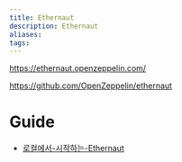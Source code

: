 ```yaml
---
title: Ethernaut
description: Ethernaut
aliases:
tags:
---
```


https://ethernaut.openzeppelin.com/

https://github.com/OpenZeppelin/ethernaut

# Guide

- [로컬에서-시작하는-Ethernaut](https://velog.io/@oomia/%EB%A1%9C%EC%BB%AC%EC%97%90%EC%84%9C-%EC%8B%9C%EC%9E%91%ED%95%98%EB%8A%94-Ethernaut)

